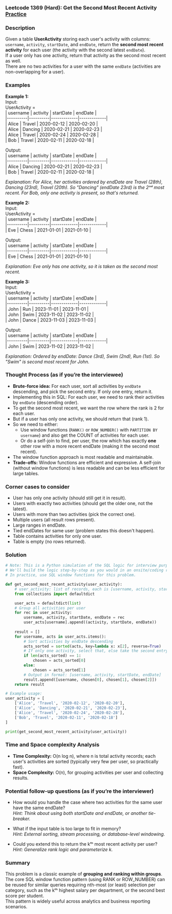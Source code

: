 ### Leetcode 1369 (Hard): Get the Second Most Recent Activity [Practice](https://leetcode.com/problems/get-the-second-most-recent-activity)

### Description  
Given a table **UserActivity** storing each user's activity with columns: `username`, `activity`, `startDate`, and `endDate`, return the **second most recent activity** for each user (the activity with the second latest `endDate`).  
If a user only has one activity, return that activity as the second most recent as well.  
There are no two activities for a user with the same `endDate` (activities are non-overlapping for a user).

### Examples  

**Example 1:**  
Input:  
UserActivity =  
| username | activity | startDate   | endDate     |  
|----------|----------|-------------|-------------|  
| Alice    | Travel   | 2020-02-12  | 2020-02-20  |  
| Alice    | Dancing  | 2020-02-21  | 2020-02-23  |  
| Alice    | Travel   | 2020-02-24  | 2020-02-28  |  
| Bob      | Travel   | 2020-02-11  | 2020-02-18  |  

Output:  
| username | activity | startDate   | endDate     |  
|----------|----------|-------------|-------------|  
| Alice    | Dancing  | 2020-02-21  | 2020-02-23  |  
| Bob      | Travel   | 2020-02-11  | 2020-02-18  |  

*Explanation: For Alice, her activities ordered by endDate are Travel (28th), Dancing (23rd), Travel (20th). So "Dancing" (endDate 23rd) is the 2ⁿᵈ most recent. For Bob, only one activity is present, so that's returned.*

**Example 2:**  
Input:  
UserActivity =  
| username | activity | startDate   | endDate     |  
|----------|----------|-------------|-------------|  
| Eve      | Chess    | 2021-01-01  | 2021-01-10  |  

Output:  
| username | activity | startDate   | endDate     |  
|----------|----------|-------------|-------------|  
| Eve      | Chess    | 2021-01-01  | 2021-01-10  |  

*Explanation: Eve only has one activity, so it is taken as the second most recent.*

**Example 3:**  
Input:  
UserActivity =  
| username | activity | startDate   | endDate     |  
|----------|----------|-------------|-------------|  
| John     | Run      | 2023-11-01  | 2023-11-01  |  
| John     | Swim     | 2023-11-02  | 2023-11-02  |  
| John     | Dance    | 2023-11-03  | 2023-11-03  |  

Output:  
| username | activity | startDate   | endDate     |  
|----------|----------|-------------|-------------|  
| John     | Swim     | 2023-11-02  | 2023-11-02  |  

*Explanation: Ordered by endDate: Dance (3rd), Swim (2nd), Run (1st). So "Swim" is second most recent for John.*


### Thought Process (as if you’re the interviewee)  
- **Brute-force idea:** For each user, sort all activities by `endDate` descending, and pick the second entry. If only one entry, return it.
- Implementing this in SQL: For each user, we need to rank their activities by `endDate` (descending order).
- To get the second most recent, we want the row where the rank is 2 for each user.  
- But if a user has only one activity, we should return that (rank 1).  
- So we need to either:
  - Use window functions (`RANK()` or `ROW_NUMBER()` with `PARTITION BY username`) and also get the COUNT of activities for each user.
  - Or do a self-join to find, per user, the row which has exactly **one** other row with a more recent endDate (making it the second most recent).
- The window function approach is most readable and maintainable.
- **Trade-offs:** Window functions are efficient and expressive. A self-join (without window functions) is less readable and can be less efficient for large tables.

### Corner cases to consider  
- User has only one activity (should still get it in result).
- Users with exactly two activities (should get the older one, not the latest).
- Users with more than two activities (pick the correct one).
- Multiple users (all result rows present).
- Large ranges in endDate.
- Tied endDates for same user (problem states this doesn't happen).
- Table contains activities for only one user.
- Table is empty (no rows returned).

### Solution

```python
# Note: This is a Python simulation of the SQL logic for interview purposes.
# We'll build the logic step-by-step as you would in an onsite/coding round.
# In practice, use SQL window functions for this problem.

def get_second_most_recent_activity(user_activity):
    # user_activity: list of records, each is [username, activity, startDate, endDate]
    from collections import defaultdict

    user_acts = defaultdict(list)
    # Group all activities per user
    for rec in user_activity:
        username, activity, startDate, endDate = rec
        user_acts[username].append((activity, startDate, endDate))
    
    result = []
    for username, acts in user_acts.items():
        # Sort activities by endDate descending
        acts_sorted = sorted(acts, key=lambda x: x[2], reverse=True)
        # If only one activity, select that, else take the second entry (index 1)
        if len(acts_sorted) == 1:
            chosen = acts_sorted[0]
        else:
            chosen = acts_sorted[1]
        # Output in format: [username, activity, startDate, endDate]
        result.append([username, chosen[0], chosen[1], chosen[2]])
    return result

# Example usage:
user_activity = [
    ['Alice', 'Travel', '2020-02-12', '2020-02-20'],
    ['Alice', 'Dancing', '2020-02-21', '2020-02-23'],
    ['Alice', 'Travel', '2020-02-24', '2020-02-28'],
    ['Bob', 'Travel', '2020-02-11', '2020-02-18']
]

print(get_second_most_recent_activity(user_activity))
```

### Time and Space complexity Analysis  

- **Time Complexity:** O(n log n), where n is total activity records; each user's activities are sorted (typically very few per user, so practically fast).
- **Space Complexity:** O(n), for grouping activities per user and collecting results.

### Potential follow-up questions (as if you’re the interviewer)  

- How would you handle the case where two activities for the same user have the same endDate?  
  *Hint: Think about using both startDate and endDate, or another tie-breaker.*

- What if the input table is too large to fit in memory?  
  *Hint: External sorting, stream processing, or database-level windowing.*

- Could you extend this to return the kᵗʰ most recent activity per user?  
  *Hint: Generalize rank logic and parameterize k.*

### Summary
This problem is a classic example of **grouping and ranking within groups**.  
The core SQL window function pattern (using RANK or ROW_NUMBER) can be reused for similar queries requiring nth-most (or least) selection per category, such as the kᵗʰ highest salary per department, or the second best score per student.  
This pattern is widely useful across analytics and business reporting scenarios.